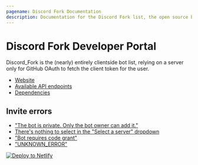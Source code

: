 ```yaml
---
pagename: Discord Fork Documentation
description: Documentation for the Discord Fork list, the open source bot listing website.
---
```


# Discord Fork Developer Portal
Discord_Fork is the (nearly) entirely clientside bot list, relying on a server only for GitHub OAuth to fetch the client token for the user.

- [Website](https://fork.discordbots.co.uk)
- [Available API endpoints](/fork/api-reference)
- [Dependencies](https://github.com/Terminal/Discord_Fork/network/dependencies)

## Invite errors
- ["The bot is private. Only the bot owner can add it."](/fork/bot-private-error)
- [There's nothing to select in the "Select a server" dropdown](/fork/bot-no-servers)
- ["Bot requires code grant"](/fork/bot-requires-code-grant)
- ["UNKNOWN_ERROR"](/fork/bot-unknown-error)

[![Deploy to Netlify](https://www.netlify.com/img/deploy/button.svg)](https://app.netlify.com/start/deploy?repository=https://github.com/Terminal/Discord_Fork)
